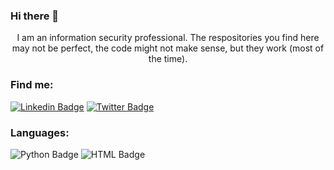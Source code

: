 ### Hi there 👋

<p align="center" width="150px">I am an information security professional. The respositories you find here may not be perfect, the code might not make sense, but they work (most of the time).</p>

### Find me:
[![Linkedin Badge](https://img.shields.io/badge/nickjelinek-blue?style=for-the-badge&logo=Linkedin&logoColor=white&link=https://www.linkedin.com/in/nickjelinek/)](https://www.linkedin.com/in/nickjelinek/)
[![Twitter Badge](https://img.shields.io/badge/-@securitysith-1ca0f1?style=for-the-badge&labelColor=1ca0f1&logo=twitter&logoColor=white&link=https://twitter.com/securitysith)](https://twitter.com/securitysith)

### Languages:
![Python Badge](https://img.shields.io/badge/python-3776AB?style=for-the-badge&labelColor=3776AB&logo=python&logoColor=white)
![HTML Badge](https://img.shields.io/badge/HTML-E34F26?style=for-the-badge&labelColor=E34F26&logo=html5&logoColor=white)



<!--
**jel-n/jel-n** is a ✨ _special_ ✨ repository because its `README.md` (this file) appears on your GitHub profile.

Here are some ideas to get you started:

- 🔭 I’m currently working on ...
- 🌱 I’m currently learning ...
- 👯 I’m looking to collaborate on ...
- 🤔 I’m looking for help with ...
- 💬 Ask me about ...
- 📫 How to reach me: ...
- 😄 Pronouns: ...
- ⚡ Fun fact: ...
-->
